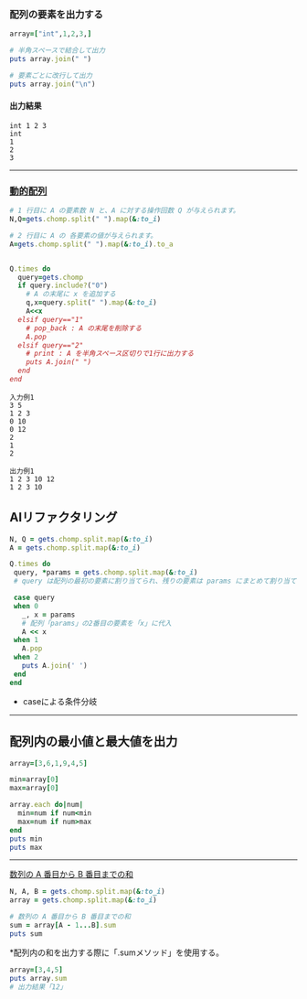### 配列の要素を出力する

```Ruby
array=["int",1,2,3,]

# 半角スペースで結合して出力
puts array.join(" ")

# 要素ごとに改行して出力
puts array.join("\n")
```

#### 出力結果
```
int 1 2 3
int
1
2
3
```
***
### [動的配列](https://paiza.jp/works/mondai/data_structure/data_structure__array_boss)

```Ruby
# 1 行目に A の要素数 N と、A に対する操作回数 Q が与えられます。
N,Q=gets.chomp.split(" ").map(&:to_i)

# 2 行目に A の 各要素の値が与えられます。
A=gets.chomp.split(" ").map(&:to_i).to_a


Q.times do
  query=gets.chomp
  if query.include?("0")
    # A の末尾に x を追加する
    q,x=query.split(" ").map(&:to_i)
    A<<x
  elsif query=="1"
    # pop_back : A の末尾を削除する
    A.pop
  elsif query=="2"
    # print : A を半角スペース区切りで1行に出力する
    puts A.join(" ")
  end
end
```

```
入力例1
3 5
1 2 3
0 10
0 12
2
1
2

出力例1
1 2 3 10 12
1 2 3 10
```


## AIリファクタリング
 ```Ruby
N, Q = gets.chomp.split.map(&:to_i)
A = gets.chomp.split.map(&:to_i)

Q.times do
  query, *params = gets.chomp.split.map(&:to_i)
  # query は配列の最初の要素に割り当てられ、残りの要素は params にまとめて割り当てられます。このとき、* 演算子が使用されています。*params は「残りの要素をすべてまとめて配列として受け取る」という意味で、これにより可変長引数として params に割り当てられます。

  case query
  when 0
    _, x = params
    # 配列「params」の2番目の要素を「x」に代入
    A << x
  when 1
    A.pop
  when 2
    puts A.join(' ')
  end
end
 ```
* caseによる条件分岐
***
## 配列内の最小値と最大値を出力
```Ruby
array=[3,6,1,9,4,5]

min=array[0]
max=array[0]

array.each do|num|
  min=num if num<min
  max=num if num>max
end
puts min
puts max
```
***
[数列の A 番目から B 番目までの和 ](https://paiza.jp/works/mondai/loop_problems/loop_problems__seq_partsum)

```Ruby
N, A, B = gets.chomp.split.map(&:to_i)
array = gets.chomp.split.map(&:to_i)

# 数列の A 番目から B 番目までの和
sum = array[A - 1...B].sum
puts sum
```
*配列内の和を出力する際に「.sumメソッド」を使用する。
```Ruby
array=[3,4,5]
puts array.sum
# 出力結果「12」
```
